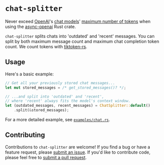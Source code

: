 # `chat-splitter`

Never exceed [OpenAI](https://openai.com/)'s [chat models](https://platform.openai.com/docs/api-reference/chat)' [maximum number of tokens](https://help.openai.com/en/articles/4936856-what-are-tokens-and-how-to-count-them) when using the [async-openai](https://github.com/64bit/async-openai) Rust crate.

`chat-splitter` splits chats into 'outdated' and 'recent' messages.
You can split by
both
maximum message count and
maximum chat completion token count.
We count tokens with [tiktoken-rs](https://github.com/zurawiki/tiktoken-rs).

## Usage

Here's a basic example:

```rust
// Get all your previously stored chat messages...
let mut stored_messages = /* get_stored_messages()? */;

// ...and split into 'outdated' and 'recent',
// where 'recent' always fits the model's context window.
let (outdated_messages, recent_messages) = ChatSplitter::default()
    .split(&stored_messages);
```

For a more detailed example,
see [`examples/chat.rs`](https://github.com/schneiderfelipe/chat-splitter/blob/main/examples/chat.rs).

## Contributing

Contributions to `chat-splitter` are welcome!
If you find a bug or have a feature request,
please [submit an issue](https://github.com/schneiderfelipe/chat-splitter/issues).
If you'd like to contribute code,
please feel free to [submit a pull request](https://github.com/schneiderfelipe/chat-splitter/pulls).
